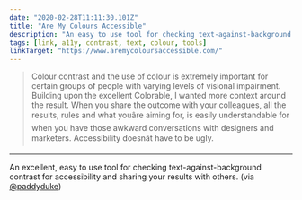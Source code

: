 ```yaml
---
date: "2020-02-28T11:11:30.101Z"
title: "Are My Colours Accessible"
description: "An easy to use tool for checking text-against-background contrast for accessibility."
tags: [link, a11y, contrast, text, colour, tools]
linkTarget: "https://www.aremycoloursaccessible.com/"
---
```

> Colour contrast and the use of colour is extremely important for certain groups of people with varying levels of visional impairment. Building upon the excellent Colorable, I wanted more context around the result. When you share the outcome with your colleagues, all the results, rules and what youâre aiming for, is easily understandable for when you have those awkward conversations with designers and marketers. Accessibility doesnât have to be ugly.
---

An excellent, easy to use tool for checking text-against-background contrast for accessibility and sharing your results with others. (via [@paddyduke](https://twitter.com/paddyduke))
